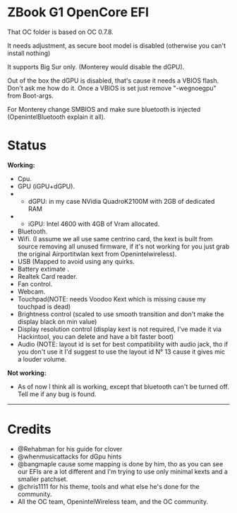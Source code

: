 # ZBook G1 OpenCore EFI

That OC folder is based on OC 0.7.8.

It needs adjustment, as secure boot model is disabled (otherwise you can't install nothing)

It supports Big Sur only. (Monterey would disable the dGPU).

Out of the box the dGPU is disabled, that's cause it needs a VBIOS flash. Don't ask me how do it. Once a VBIOS is set just remove "-wegnoegpu" from Boot-args.

For Monterey change SMBIOS and make sure bluetooth is injected (OpenintelBluetooth explain it all).


# Status
**Working:**
- Cpu.
- GPU (iGPU+dGPU).
- - dGPU: in my case NVidia QuadroK2100M with 2GB of dedicated RAM
- - iGPU: Intel 4600 with 4GB of Vram allocated. 
- Bluetooth.
- Wifi. (I assume we all use same centrino card, the kext is built from source removing all unused firmware, if it's not working for you just grab the original Airportitwlan kext from Openintelwireless).
- USB (Mapped to avoid using any quirks.
- Battery extimate .
- Realtek Card reader.
- Fan control.
- Webcam.
- Touchpad(NOTE: needs Voodoo Kext which is missing cause my touchpad is dead)
- Brightness control (scaled to use smooth transition and don't make the display black on min value)
- Display resolution control (display kext is not required, I've made it via Hackintool, you can delete and have a bit faster boot)    
- Audio (NOTE: layout id is set for best compatibility with audio jack, tho if you don't use it I'd suggest to use the layout id N° 13 cause it gives mic a louder volume.

**Not working:**
- As of now I think all is working, except that bluetooth can't be turned off. Tell me if any bug is found.

--------
# Credits
- @Rehabman for his guide for clover
- @whenmusicattacks for dGpu hints
- @bangmaple cause some mapping is done by him, tho as you can see our EFIs are a lot different and I'm trying to use only minimal kexts and a smaller patchset.
- @chris1111 for his theme, tools and what else he's done for the community.
- All the OC team, OpenintelWireless team, and the OC community.
 
